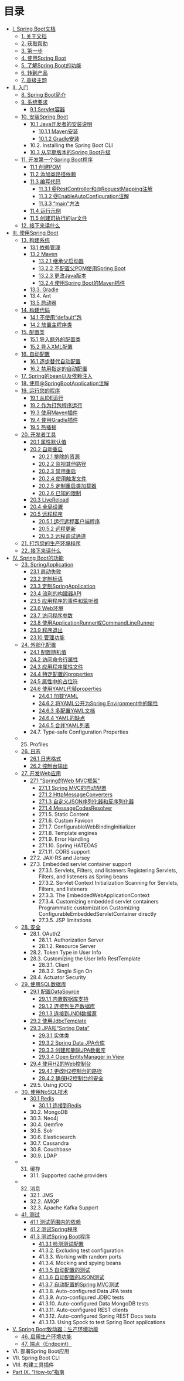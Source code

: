 # 目录

* [I. Spring Boot文档](I.Spring_Boot_Documentation/README.md)
    * [1. 关于文档](I.Spring_Boot_Documentation/1.About_the_documentation.md)
    * [2. 获取帮助](I.Spring_Boot_Documentation/2.Getting_help.md)
    * [3. 第一步](I.Spring_Boot_Documentation/3.First_steps.md)
    * [4. 使用Spring Boot](I.Spring_Boot_Documentation/4.Working_with_Spring_Boot.md)
    * [5. 了解Spring Boot的功能](I.Spring_Boot_Documentation/5.Learning_about_Spring_Boot_features.md)
    * [6. 转到产品](I.Spring_Boot_Documentation/6.Moving_to_production.md)
    * [7. 高级主题](I.Spring_Boot_Documentation/7.Advanced_topics.md)
* [II. 入门](II.Getting_started/README.md)
    * [8. Spring Boot简介](II.Getting_started/8.Introducing_Spring_Boot.md)
    * [9. 系统要求](II.Getting_started/9.System_Requirements.md)
        * [9.1 Servlet容器](II.Getting_started/9.System_Requirements.md#91-servlet容器)
    * [10. 安装Spring Boot](II.Getting_started/10.Installing_Spring_Boot.md)
        * [10.1 Java开发者的安装说明](II.Getting_started/10.1.Installation_instructions_for_the_Java_developer.md)
            * [10.1.1 Maven安装](II.Getting_started/10.1.1.Maven_installation.md)
            * [10.1.2 Gradle安装](II.Getting_started/10.1.2.Gradle_installation.md)
        * 10.2. Installing the Spring Boot CLI
        * [10.3 从早期版本的Spring Boot升级](II.Getting_started/10.3.Upgrading_from_an_earlier_version_of_Spring_Boot.md)
    * [11. 开发第一个Spring Boot程序](II.Getting_started/11.Developing_your_first_Spring_Boot_application.md)
        * [11.1 创建POM](II.Getting_started/11.1.Creating_the_POM.md)
        * [11.2 添加类路径依赖](II.Getting_started/11.2.Adding_classpath_dependencies.md)
        * [11.3 编写代码](II.Getting_started/11.3.Writing_the_code.md)
            * [11.3.1 @RestController和@RequestMapping注解](II.Getting_started/11.3.1.The_@RestController_and_@RequestMapping_annotations.md)
            * [11.3.2 @EnableAutoConfiguration注解](II.Getting_started/11.3.2.The_@EnableAutoConfiguration_annotation.md)
            * [11.3.3 “main”方法](II.Getting_started/11.3.3.The_“main”_method.md)
        * [11.4 运行示例](II.Getting_started/11.4.Running_the_example.md)
        * [11.5 创建可执行的jar文件](II.Getting_started/11.5.Creating_an_executable_jar.md)
    * [12. 接下来读什么](II.Getting_started/12.What_to_read_next.md)
* [III. 使用Spring Boot](III.Using_Spring_Boot/README.md)
    * [13. 构建系统](III.Using_Spring_Boot/13.Build_systems.md)
        * [13.1 依赖管理](III.Using_Spring_Boot/13.1.Dependency_management.md)
        * [13.2 Maven](III.Using_Spring_Boot/13.2.Maven.md)
            * [13.2.1 继承父启动器](III.Using_Spring_Boot/13.2.1.Inheriting_the_starter_parent.md)
            * [13.2.2 不配置父POM使用Spring  Boot](III.Using_Spring_Boot/13.2.2.Using_Spring_Boot_without_the_parent_POM.md)
            * [13.2.3 更改Java版本](III.Using_Spring_Boot/13.2.3.Changing_the_Java_version.md)
            * [13.2.4 使用Spring Boot的Maven插件](III.Using_Spring_Boot/13.2.4.Using_the_Spring_Boot_Maven_plugin.md)
        * [13.3. Gradle](III.Using_Spring_Boot/13.3.Gradle.md)
        * 13.4. Ant
        * [13.5 启动器](III.Using_Spring_Boot/13.5.Starters.md)
    * [14. 构建代码](III.Using_Spring_Boot/14.Structuring_your_code.md)
        * [14.1 不使用“default”包](III.Using_Spring_Boot/14.Structuring_your_code.md#141-使用default包)
        * [14.2 放置主程序类](III.Using_Spring_Boot/14.Structuring_your_code.md#142-放置主程序类)
    * [15. 配置类](III.Using_Spring_Boot/15.Configuration_classes.md)
        * [15.1 导入额外的配置类](III.Using_Spring_Boot/15.Configuration_classes.md#151-导入额外的配置类)
        * [15.2 导入XML配置](III.Using_Spring_Boot/15.Configuration_classes.md#152-导入XML配置)
    * [16. 自动配置](III.Using_Spring_Boot/16.Auto-configuration.md)
        * [16.1 逐步替代自动配置](III.Using_Spring_Boot/16.Auto-configuration.md#161-逐步替代自动配置)
        * [16.2 禁用指定的自动配置](III.Using_Spring_Boot/16.Auto-configuration.md#162-禁用指定的自动配置)
    * [17. Spring的bean以及依赖注入](III.Using_Spring_Boot/17.Spring_Beans_and_dependency_injection.md)
    * [18. 使用@SpringBootApplication注解](III.Using_Spring_Boot/18.Using_the_@SpringBootApplication_annotation.md)
    * [19. 运行您的程序](III.Using_Spring_Boot/19.Running_your_application.md)
        * [19.1 从IDE运行](III.Using_Spring_Boot/19.1.Running_from_an_IDE.md)
        * [19.2 作为打包程序运行](III.Using_Spring_Boot/19.2.Running_as_a_packaged_application.md)
        * [19.3 使用Maven插件](III.Using_Spring_Boot/19.3.Using_the_Maven_plugin.md)
        * [19.4 使用Gradle插件](III.Using_Spring_Boot/19.4.Using_the_Gradle_plugin.md)
        * [19.5 热插拔](III.Using_Spring_Boot/19.5.Hot_swapping.md)
    * [20. 开发者工具](III.Using_Spring_Boot/20.Developer_tools.md)
        * [20.1 属性默认值](III.Using_Spring_Boot/20.1.Property_defaults.md)
        * [20.2 自动重启](III.Using_Spring_Boot/20.2.Automatic_restart.md)
            * [20.2.1 排除的资源](III.Using_Spring_Boot/20.2.1.Excluding_resources.md)
            * [20.2.2 监视其他路径](III.Using_Spring_Boot/20.2.2.Watching_additional_paths.md)
            * [20.2.3 禁用重启](III.Using_Spring_Boot/20.2.3.Disabling_restart.md)
            * [20.2.4 使用触发文件](III.Using_Spring_Boot/20.2.4.Using_a_trigger_file.md)
            * [20.2.5 定制重启类加载器](III.Using_Spring_Boot/20.2.5.Customizing_the_restart_classloader.md)
            * [20.2.6 已知的限制](III.Using_Spring_Boot/20.2.6.Known_limitations.md)
        * [20.3 LiveReload](III.Using_Spring_Boot/20.3.LiveReload.md)
        * [20.4 全局设置](III.Using_Spring_Boot/20.4.Global_settings.md)
        * [20.5 远程程序](III.Using_Spring_Boot/20.5.Remote_applications.md)
            * [20.5.1 运行远程客户端程序](III.Using_Spring_Boot/20.5.1.Running_the_remote_client_application.md)
            * [20.5.2 远程更新](III.Using_Spring_Boot/20.5.2.Remote_update.md)
            * [20.5.3 远程调试通道](III.Using_Spring_Boot/20.5.3.Remote_debug_tunnel.md)
    * [21. 打包您的生产环境程序](III.Using_Spring_Boot/21.Packaging_your_application_for_production.md)
    * [22. 接下来读什么](III.Using_Spring_Boot/22.What_to_read_next.md)
* [IV. Spring Boot的功能](IV.Spring_Boot_features/README.md)
    * [23. SpringApplication](IV.Spring_Boot_features/23.SpringApplication.md)
        * [23.1 启动失败](IV.Spring_Boot_features/23.1.Startup_failure.md)
        * [23.2 定制标语](IV.Spring_Boot_features/23.2.Customizing_the_Banner.md)
        * [23.3 定制SpringApplication](IV.Spring_Boot_features/23.3.Customizing_SpringApplication.md)
        * [23.4 流利的构建器API](IV.Spring_Boot_features/23.4.Fluent_builder_API.md)
        * [23.5 应用程序的事件和监听器](IV.Spring_Boot_features/23.5.Application_events_and_listeners.md)
        * [23.6 Web环境](IV.Spring_Boot_features/23.6.Web_environment.md)
        * [23.7 访问程序参数](IV.Spring_Boot_features/23.7.Accessing_application_arguments.md)
        * [23.8 使用ApplicationRunner或CommandLineRunner](IV.Spring_Boot_features/23.8.Using_the_ApplicationRunner_or_CommandLineRunner.md)
        * [23.9 程序退出](IV.Spring_Boot_features/23.9.Application_exit.md)
        * [23.10 管理功能](IV.Spring_Boot_features/23.10.Admin_features.md)
    * [24. 外部化配置](IV.Spring_Boot_features/24.Externalized_Configuration.md)
        * [24.1 配置随机值](IV.Spring_Boot_features/24.1.Configuring_random_values.md)
        * [24.2 访问命令行属性](IV.Spring_Boot_features/24.2.Accessing_command_line_properties.md)
        * [24.3 应用程序属性文件](IV.Spring_Boot_features/24.3.Application_property_files.md)
        * [24.4 特定配置的properties](IV.Spring_Boot_features/24.4.Profile-specific_properties.md)
        * [24.5 属性中的占位符](IV.Spring_Boot_features/24.5.Placeholders_in_properties.md)
        * [24.6 使用YAML代替properties](IV.Spring_Boot_features/24.6.Using_YAML_instead_of_Properties.md)
            * [24.6.1 加载YAML](IV.Spring_Boot_features/24.6.1.Loading_YAML.md)
            * [24.6.2 将YAML公开为Spring Environment中的属性](IV.Spring_Boot_features/24.6.2.Exposing_YAML_as_properties_in_the_Spring_Environment.md)
            * [24.6.3 多配置YAML文档](IV.Spring_Boot_features/24.6.3.Multi-profile_YAML_documents.md)
            * [24.6.4 YAML的缺点](IV.Spring_Boot_features/24.6.4.YAML_shortcomings.md)
            * [24.6.5 合并YAML列表](IV.Spring_Boot_features/24.6.5.Merging_YAML_lists.md)
        * 24.7. Type-safe Configuration Properties
    * 25. Profiles
    * [26. 日志](IV.Spring_Boot_features/26.Logging.md)
        * [26.1 日志格式](IV.Spring_Boot_features/26.1.Log_format.md)
        * [26.2 控制台输出](IV.Spring_Boot_features/26.2.Console_output.md)
    * [27. 开发Web应用](IV.Spring_Boot_features/27.Developing_web_applications.md)
        * [27.1 “Spring的Web MVC框架”](IV.Spring_Boot_features/27.1.The_‘Spring_Web_MVC_framework’.md)
            * [27.1.1 Spring MVC的自动配置](IV.Spring_Boot_features/27.1.1.Spring_MVC_auto-configuration.md)
            * [27.1.2 HttpMessageConverters](IV.Spring_Boot_features/27.1.2.HttpMessageConverters.md)
            * [27.1.3 自定义JSON序列化器和反序列化器](IV.Spring_Boot_features/27.1.3.Custom_JSON_Serializers_and_Deserializers.md)
            * [27.1.4 MessageCodesResolver](IV.Spring_Boot_features/27.1.4.MessageCodesResolver.md)
            * 27.1.5. Static Content
            * 27.1.6. Custom Favicon
            * 27.1.7. ConfigurableWebBindingInitializer
            * 27.1.8. Template engines
            * 27.1.9. Error Handling
            * 27.1.10. Spring HATEOAS
            * 27.1.11. CORS support
        * 27.2. JAX-RS and Jersey
        * 27.3. Embedded servlet container support
            * 27.3.1. Servlets, Filters, and listeners
Registering Servlets, Filters, and listeners as Spring beans
            * 27.3.2. Servlet Context Initialization
Scanning for Servlets, Filters, and listeners
            * 27.3.3. The EmbeddedWebApplicationContext
            * 27.3.4. Customizing embedded servlet containers
Programmatic customization
Customizing ConfigurableEmbeddedServletContainer directly
            * 27.3.5. JSP limitations
    * [28. 安全](IV.Spring_Boot_features/28.Security.md)
        * 28.1. OAuth2
            * 28.1.1. Authorization Server
            * 28.1.2. Resource Server
        * 28.2. Token Type in User Info
        * 28.3. Customizing the User Info RestTemplate
            * 28.3.1. Client
            * 28.3.2. Single Sign On
        * 28.4. Actuator Security 
    * [29. 使用SQL数据库](IV.Spring_Boot_features/29.Working_with_SQL_databases.md)
        * [29.1 配置DataSource](IV.Spring_Boot_features/29.1.Configure_a_DataSource.md)
            * [29.1.1 内置数据库支持](IV.Spring_Boot_features/29.1.1.Embedded_Database_Support.md)
            * [29.1.2 连接到生产数据库](IV.Spring_Boot_features/29.1.2.Connection_to_a_production_database.md)
            * [29.1.3 连接到JNDI数据源](IV.Spring_Boot_features/29.1.3.Connection_to_a_JNDI_DataSource.md)
        * [29.2 使用JdbcTemplate](IV.Spring_Boot_features/29.2.Using_JdbcTemplate.md)
        * [29.3 JPA和“Spring Data”](IV.Spring_Boot_features/29.3.JPA_and_‘Spring_Data’.md)
            * [29.3.1 实体类](IV.Spring_Boot_features/29.3.1.Entity_Classes.md)
            * [29.3.2 Spring Data JPA仓库](IV.Spring_Boot_features/29.3.2.Spring_Data_JPA_Repositories.md)
            * [29.3.3 创建和删除JPA数据库](IV.Spring_Boot_features/29.3.3.Creating_and_dropping_JPA_databases.md)
            * [29.3.4 Open EntityManager in View](IV.Spring_Boot_features/29.3.4.Open_EntityManager_in_View.md)
        * [29.4 使用H2的Web控制台](IV.Spring_Boot_features/29.4.Using_H2’s_web_console.md)
            * [29.4.1 更改H2控制台的路径](IV.Spring_Boot_features/29.4.Using_H2’s_web_console.md#2941-更改H2控制台的路径)
            * [29.4.2 确保H2控制台的安全](IV.Spring_Boot_features/29.4.Using_H2’s_web_console.md#2942-确保H2控制台的安全)
        * 29.5. Using jOOQ
    * [30. 使用NoSQL技术](IV.Spring_Boot_features/30.Working_with_NoSQL_technologies.md)
        * [30.1 Redis](IV.Spring_Boot_features/30.1.Redis.md)
            * [30.1.1 连接到Redis](IV.Spring_Boot_features/30.1.Redis.md#3011-连接到Redis)
        * 30.2. MongoDB
        * 30.3. Neo4j
        * 30.4. Gemfire
        * 30.5. Solr
        * 30.6. Elasticsearch
        * 30.7. Cassandra
        * 30.8. Couchbase
        * 30.9. LDAP
    * 31. 缓存
        * 31.1. Supported cache providers
    * 32. 消息
        * 32.1. JMS
        * 32.2. AMQP
        * 32.3. Apache Kafka Support
    * [41. 测试](IV.Spring_Boot_features/41.Testing.md)
        * [41.1 测试范围内的依赖](IV.Spring_Boot_features/41.1.Test_scope_dependencies.md)
        * [41.2 测试Spring程序](IV.Spring_Boot_features/41.2.Testing_Spring_applications.md)
        * [41.3 测试Spring Boot程序](IV.Spring_Boot_features/41.3.Testing_Spring_Boot_applications.md)
            * [41.3.1 检测测试配置](IV.Spring_Boot_features/41.3.Testing_Spring_Boot_applications.md)
            * 41.3.2. Excluding test configuration
            * 41.3.3. Working with random ports
            * 41.3.4. Mocking and spying beans
            * [41.3.5 自动配置的测试](IV.Spring_Boot_features/41.3.5.Auto-configured_tests.md)
            * [41.3.6 自动配置的JSON测试](IV.Spring_Boot_features/41.3.6.Auto-configured_JSON_tests.md)
            * [41.3.7 自动配置的Spring MVC测试](IV.Spring_Boot_features/41.3.7.Auto-configured_Spring_MVC_tests.md)
            * 41.3.8. Auto-configured Data JPA tests
            * 41.3.9. Auto-configured JDBC tests
            * 41.3.10. Auto-configured Data MongoDB tests
            * 41.3.11. Auto-configured REST clients
            * 41.3.12. Auto-configured Spring REST Docs tests
            * 41.3.13. Using Spock to test Spring Boot applications
* [V. Spring Boot致动器：生产环境功能](V.Spring_Boot_Actuator_Production-ready_features/README.md)
    * [46. 启用生产环境功能](V.Spring_Boot_Actuator_Production-ready_features/46.Enabling_production-ready_features.md)
    * [47. 端点（Endpoint）](V.Spring_Boot_Actuator_Production-ready_features/47.Endpoints.md)
* VI. 部署Spring Boot应用
* VII. Spring Boot CLI
* VIII. 构建工具插件
* [Part IX. “How-to”指南](IX.‘How-to’_guides/README.md)
